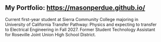 ## My Portfolio: https://masonperdue.github.io/

Current first-year student at Sierra Community College majoring in University of California Transfer Pathway: Physics and expecting to transfer to Electrical Engineering in Fall 2027. Former Student Technology Assistant for Roseville Joint Union High School District. 
